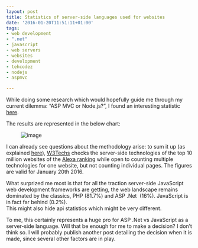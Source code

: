 ```yaml
---
layout: post
title: Statistics of server-side languages used for websites
date: '2016-01-20T11:51:11+01:00'
tags:
- web development
- ".net"
- javascript
- web servers
- websites
- development
- tehcodez
- nodejs
- aspmvc

---
```

While doing some research which would hopefully guide me through my current dilemma: “ASP MVC or Node.js?”, I found an interesting statistic [here](http://w3techs.com/technologies/overview/programming_language/all).

The results are represented in the below chart:

<figure data-orig-width="474" data-orig-height="342" class="tmblr-full"><img src="https://66.media.tumblr.com/6eca9183ea981d2b837b81687e4e84bd/tumblr_inline_o18yxa9qnz1sxoy8i_540.png" alt="image" data-orig-width="474" data-orig-height="342"></figure>

I can already see questions about the methodology arise: to sum it up (as explained [here](http://w3techs.com/technologies)), [W3Techs](http://w3techs.com/) checks the server-side technologies of the top 10 million websites of the [Alexa ranking](http://www.alexa.com/topsites)&nbsp;while open to counting multiple technologies for one website, but not counting individual pages. The figures are valid for January 20th 2016.

What surprized me most is that for all the traction server-side JavaScript web development frameworks are getting, the web landscape remains dominated by the classics, PHP (81.7%) and ASP .Net &nbsp;(16%). JavaScript is in fact far behind (0.2%).  
This might also hide api statistics which might be very different.

To me, this certainly represents a huge pro for ASP .Net vs JavaScript as a server-side language. Will that be enough for me to make a decision? I don’t think so. I will probably publish another post detailing the decision when it is made, since several other factors are in play.

